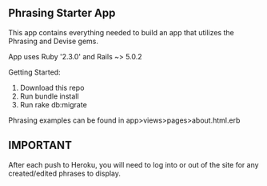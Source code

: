 Phrasing Starter App
-------

This app contains everything needed to build an app that utilizes the Phrasing and Devise gems.

App uses Ruby '2.3.0' and Rails ~> 5.0.2

Getting Started:
1. Download this repo
2. Run bundle install
3. Run rake db:migrate

Phrasing examples can be found in app>views>pages>about.html.erb

IMPORTANT
--------

After each push to Heroku, you will need to log into or out of the site for any created/edited phrases to display.